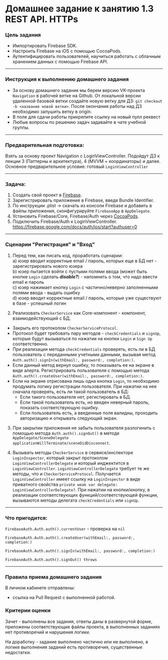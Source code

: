 # Домашнее задание к занятию 1.3 	REST API. HTTPs

### Цель задания

- Импортировать Firebase SDK. 
- Настроить Firebase на iOS с помощью CocoaPods. 
- Аутентифицировать пользователей, научиться работать с облачным хранением данных с помощью Firebase API.

------

### Инструкция к выполнению домашнего задания

* За основу домашнего задания мы берем версию VK-проекта `Navigation` в рабочей ветке на Github. 
От локальной версии удаленной базовой ветки создайте новую ветку для ДЗ: `git checkout -b <название новой ветки>`. 
После окончания работы над ДЗ необходимо запушить ветку в origin.
* В поле для сдачи работы прикрепите ссылку на новый пулл реквест
* Любые вопросы по решению задач задавайте в чате учебной группы.

------

### Предварительная подготовка:
Взять за основу проект Navigation с LoginViewController. 
Подойдут ДЗ к лекции 3 (Паттерны и архитектура), 4 (MVVM + координаторы) и далее. 
Основное предварительное условие: готовый `LoginViewController`

------

### Задача: 

1. Создать свой проект в [Firebase](https://firebase.google.com/docs/ios/setup).
2. Зарегистрировать приложение в Firebase, введя Bundle Identifier.
3. По инструкции .plist -> скачать из консоли Firebase и добавить в файлы приложения, сконфигурируйте `FirebaseApp` в `AppDelegate`.
4. Установить Firebase/Core, Firebase/Auth через [CocoaPods](https://cocoapods.org).
5. Подключить Firebase/Auth к LoginViewController.
https://firebase.google.com/docs/auth/ios/start?authuser=0

------

### Сценарии "Регистрация" и "Вход" 

1. Перед тем, как писать код, проработать сценарии:  
   a) юзер вводит корректные email / пароль, которых еще в БД нет - зарегистрировать нового юзера  
   b) юзер пытается войти с пустыми полями ввода (может быть кнопке `Login` сделать ***disable?***) - напомнить о том, что надо ввести email и пароль  
   c) юзер нажимает кнопку `Login` с частично/неверно заполненными полями ввода - выдать ошибку  
   d) юзер вводит корректные email / пароль, которые уже существуют в базе - успешный логин  
   
2. Реализовать `CheckerService` как Core-компонент - компонент, взаимодействующий с БД. 
- Закрыть его протоколом `CheckerServiceProtocol`. 
- Протокол будет требовать пару методов - `checkCredentials` и `signUp`, которые будут вызываться по нажатии на кнопки `Login` и `Sign Up` соответственно. 
- При реализации метода `checkCredentials` проверять, есть ли в БД пользователь с переданными учетными данными, вызывая метод `Auth.auth().signIn(withEmail:, password:, completion:)`. 
- Если данный метод вернул ошибку, то показывать ее на экране в виде алерта. Регистрировать пользователя с помощью метода `Auth.auth().createUser(withEmail:, password:, completion:)`. 
- Если на экране отрисована лишь одна кнопка `Login`, то необходимо продумать логику регистрации пользователя. При нажатии на нее сначала проверять, есть ли такой пользователь в БД:
   - Если такого пользователя нет, регистировать в БД. 
   - Если такой пользователь есть, но введен неверный пароль, показать соответствующую ошибку. 
   - Если пользователь есть, а введенные поля валидны, проходить авторизацию и открывать следующий экран.

3. При закрытии приложения не забыть пользователя разлогинить с помощью метода `Auth.auth().signOut()` в методе `AppDelegate/SceneDelegate` `applicationWillTerminate/sceneDidDisconnect`.

4. Вызывать методы `CheckerService` в сервисе/инспекторе `LoginInspector`, который закрыт протоколом `LoginViewControllerDelegate` и который инджектится в `LoginViewController`. `LoginViewControllerDelegate` требует те же методы, что и `CheckerServiceProtocol`. Получается `LoginViewController` имеет ссылку на `LoginInspector` в виде приватного свойства `private weak var delegate: LoginViewControllerDelegate?`. При нажатии на кнопки/кнопку, в реализации соответствующих функций/соответствующей функции, вызываются методы делегата `checkCredentials` или `signUp`.

------

### Что пригодится: 

`FirebaseAuth.Auth.auth().currentUser` - проверка на `nil`

`FirebaseAuth.Auth.auth().createUser(withEmail:, password:, completion:)`

`FirebaseAuth.Auth.auth().signIn(withEmail:, password:, completion:)`

`FirebaseAuth.Auth.auth().signOut() throws`

------

### Правила приема домашнего задания

В личном кабинете отправлены:

- ссылка на Pull Request с выполненной работой.

### Критерии оценки

Зачет - выполнены все задания, ответы даны в развернутой форме, приложены соответствующие файлы проекта, в выполненных заданиях нет противоречий и нарушения логики.

На доработку - задание выполнено частично или не выполнено, в логике выполнения заданий есть противоречия, существенные недостатки.
